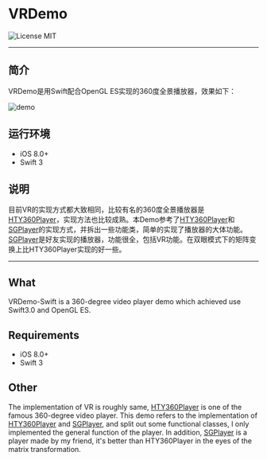 # VRDemo
![License MIT](https://go-shields.herokuapp.com/license-MIT-blue.png)
***
## 简介
VRDemo是用Swift配合OpenGL ES实现的360度全景播放器，效果如下：


![demo](https://github.com/Huanhoo/VRDemo-Swift/blob/master/demo.gif)

## 运行环境
- iOS 8.0+
- Swift 3

## 说明
目前VR的实现方式都大致相同，比较有名的360度全景播放器是[HTY360Player](https://github.com/hanton/HTY360Player)，实现方法也比较成熟。本Demo参考了[HTY360Player](https://github.com/hanton/HTY360Player)和[SGPlayer](https://github.com/libobjc/SGPlayer)的实现方式，并拆出一些功能类，简单的实现了播放器的大体功能。[SGPlayer](https://github.com/libobjc/SGPlayer)是好友实现的播放器，功能很全，包括VR功能。在双眼模式下的矩阵变换上比HTY360Player实现的好一些。

***

## What
VRDemo-Swift is a 360-degree video player demo which achieved use Swift3.0 and OpenGL ES.

## Requirements
- iOS 8.0+
- Swift 3

## Other

The implementation of VR is roughly same, [HTY360Player](https://github.com/hanton/HTY360Player) is one of the famous 360-degree video player. This demo refers to the implementation of [HTY360Player](https://github.com/hanton/HTY360Player) and [SGPlayer](https://github.com/libobjc/SGPlayer), and split out some functional classes, I only implemented the general function of the player. In addition,  [SGPlayer](https://github.com/libobjc/SGPlayer) is a player made by my friend, it's better than HTY360Player in the eyes of the matrix transformation.
